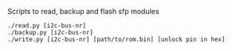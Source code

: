 Scripts to read, backup and flash sfp modules

```
./read.py [i2c-bus-nr]
./backup.py [i2c-bus-nr]
./write.py [i2c-bus-nr] [path/to/rom.bin] [unlock pin in hex]
```
